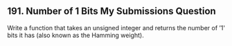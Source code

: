 ## 191. Number of 1 Bits My Submissions Question

Write a function that takes an unsigned integer and returns the number of ’1' bits it has (also known as the Hamming weight).

